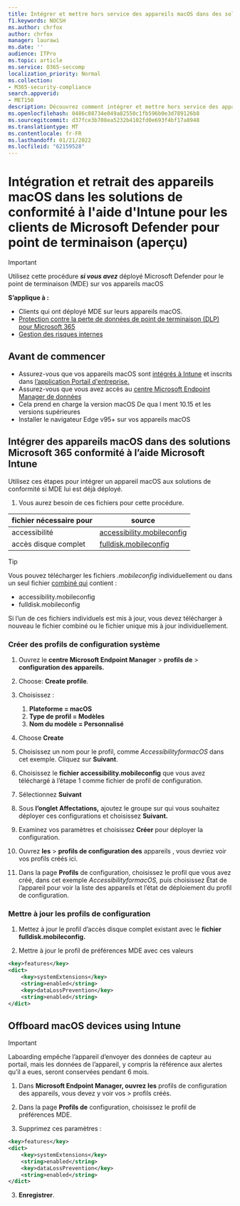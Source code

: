 ```yaml
---
title: Intégrer et mettre hors service des appareils macOS dans des solutions de conformité à l’aide Microsoft Intune microsoft Defender pour les clients endpoint (prévisualisation)
f1.keywords: NOCSH
ms.author: chrfox
author: chrfox
manager: laurawi
ms.date: ''
audience: ITPro
ms.topic: article
ms.service: O365-seccomp
localization_priority: Normal
ms.collection:
- M365-security-compliance
search.appverid:
- MET150
description: Découvrez comment intégrer et mettre hors service des appareils macOS dans Microsoft 365 solutions de conformité à l’aide Microsoft Intune pour les clients MDE (prévisualisation)
ms.openlocfilehash: 0486c08734e049a82550c1fb596b0e3d789126b8
ms.sourcegitcommit: d37fce3b708ea5232b4102fd0e693f4bf17a8948
ms.translationtype: MT
ms.contentlocale: fr-FR
ms.lasthandoff: 01/21/2022
ms.locfileid: "62159528"
---
```

# <a name="onboard-and-offboard-macos-devices-into-compliance-solutions-using-intune-for-microsoft-defender-for-endpoint-customers-preview"></a>Intégration et retrait des appareils macOS dans les solutions de conformité à l'aide d'Intune pour les clients de Microsoft Defender pour point de terminaison (aperçu)

> [!IMPORTANT]
> Utilisez cette procédure ***si vous avez*** déployé Microsoft Defender pour le point de terminaison (MDE) sur vos appareils macOS

**S’applique à :**

- Clients qui ont déployé MDE sur leurs appareils macOS.
- [Protection contre la perte de données de point de terminaison (DLP) pour Microsoft 365](./endpoint-dlp-learn-about.md)
- [Gestion des risques internes](insider-risk-management.md#learn-about-insider-risk-management-in-microsoft-365)


## <a name="before-you-begin"></a>Avant de commencer

- Assurez-vous que vos appareils macOS sont [intégrés à Intune](/mem/intune/fundamentals/deployment-guide-platform-macos) et inscrits dans [l’application Portail d'entreprise.](/mem/intune/user-help/enroll-your-device-in-intune-macos-cp) 
- Assurez-vous que vous avez accès au [centre Microsoft Endpoint Manager de données](https://endpoint.microsoft.com/#home)
- Cela prend en charge la version macOS De qua l ment 10.15 et les versions supérieures
- Installer le navigateur Edge v95+ sur vos appareils macOS 

## <a name="onboard-macos-devices-into-microsoft-365-compliance-solutions-using-microsoft-intune"></a>Intégrer des appareils macOS dans des solutions Microsoft 365 conformité à l’aide Microsoft Intune

Utilisez ces étapes pour intégrer un appareil macOS aux solutions de conformité si MDE lui est déjà déployé.

1. Vous aurez besoin de ces fichiers pour cette procédure.

|fichier nécessaire pour |source |
|---------|---------|
|accessibilité |[accessibility.mobileconfig](https://github.com/microsoft/mdatp-xplat/blob/master/macos/mobileconfig/profiles/accessibility.mobileconfig)|
accès disque complet     |[fulldisk.mobileconfig](https://github.com/microsoft/mdatp-xplat/blob/master/macos/mobileconfig/profiles/fulldisk.mobileconfig)|

> [!TIP]
> Vous pouvez télécharger les fichiers *.mobileconfig* individuellement ou dans un seul fichier [combiné qui](https://github.com/microsoft/mdatp-xplat/blob/master/macos/mobileconfig/combined/mdatp-nokext.mobileconfig) contient :
> - accessibility.mobileconfig
> - fulldisk.mobileconfig
> 
>
>Si l’un de ces fichiers individuels est mis à jour, vous devez télécharger à nouveau le fichier combiné ou le fichier unique mis à jour individuellement.

### <a name="create-system-configuration-profiles"></a>Créer des profils de configuration système

1. Ouvrez le **centre Microsoft Endpoint Manager**  >  **profils de**  >  **configuration des appareils.**

1. Choose: **Create profile**. 

1. Choisissez :
    1. **Plateforme = macOS**
    1. **Type de profil = Modèles**
    1. **Nom du modèle = Personnalisé**

1. Choose **Create**

1. Choisissez un nom pour le profil, comme *AccessibilityformacOS* dans cet exemple. Cliquez sur **Suivant**.

1. Choisissez le **fichier accessibility.mobileconfig** que vous avez téléchargé à l’étape 1 comme fichier de profil de configuration.

1. Sélectionnez **Suivant**

1. Sous **l’onglet Affectations,** ajoutez le groupe sur qui vous souhaitez déployer ces configurations et choisissez **Suivant.**

1. Examinez vos paramètres et choisissez **Créer** pour déployer la configuration.

1. Ouvrez **les**  >  **profils de configuration des** appareils , vous devriez voir vos profils créés ici.

1. Dans la page **Profils** de configuration, choisissez le profil que vous  avez créé, dans cet exemple *AccessibilityformacOS,* puis choisissez État de l’appareil pour voir la liste des appareils et l’état de déploiement du profil de configuration.

### <a name="update-configuration-profiles"></a>Mettre à jour les profils de configuration

1. Mettez à jour le profil d’accès disque complet existant avec le **fichier fulldisk.mobileconfig.**

1. Mettre à jour le profil de préférences MDE avec ces valeurs
   
```xml
<key>features</key>
<dict>
    <key>systemExtensions</key>
    <string>enabled</string>
    <key>dataLossPrevention</key>
    <string>enabled</string>
</dict>
```

## <a name="offboard-macos-devices-using-intune"></a>Offboard macOS devices using Intune

> [!IMPORTANT]
> Laboarding empêche l’appareil d’envoyer des données de capteur au portail, mais les données de l’appareil, y compris la référence aux alertes qu’il a eues, seront conservées pendant 6 mois.

1. Dans **Microsoft Endpoint Manager, ouvrez** **les** profils de configuration des appareils, vous devez y voir vos  >  profils créés.

2. Dans la page **Profils de** configuration, choisissez le profil de préférences MDE.

1. Supprimez ces paramètres :
   
```xml
<key>features</key>
<dict>
    <key>systemExtensions</key>
    <string>enabled</string>
    <key>dataLossPrevention</key>
    <string>enabled</string>
</dict>
```
3. **Enregistrer**.
